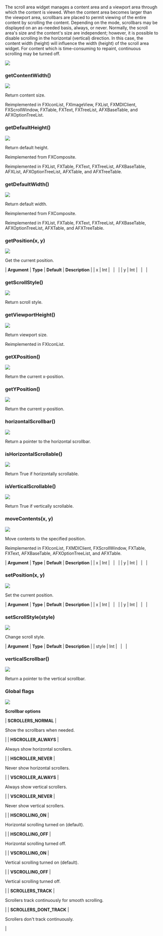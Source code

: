 The scroll area widget manages a content area and a viewport area through which the content is viewed. When the content area becomes larger than the viewport area, scrollbars are placed to permit viewing of the entire content by scrolling the content. Depending on the mode, scrollbars may be displayed on an as-needed basis, always, or never. Normally, the scroll area's size and the content's size are independent; however, it is possible to disable scrolling in the horizontal (vertical) direction. In this case, the content width (height) will influence the width (height) of the scroll area widget. For content which is time-consuming to repaint, continuous scrolling may be turned off.

![](https://help.3ds.com/2023/English/DSSIMULIA_Established/SIMACAERefImages/gui-fxscrollarea.png)

### getContentWidth()  
![](https://help.3ds.com/2023/English/DSSIMULIA_Established/IconsReference/butix_top_wline.png)

Return content size.

Reimplemented in FXIconList, FXImageView, FXList, FXMDIClient, FXScrollWindow, FXTable, FXText, FXTreeList, AFXBaseTable, and AFXOptionTreeList.

### getDefaultHeight()  
![](https://help.3ds.com/2023/English/DSSIMULIA_Established/IconsReference/butix_top_wline.png)

Return default height.

Reimplemented from FXComposite.

Reimplemented in FXList, FXTable, FXText, FXTreeList, AFXBaseTable, AFXList, AFXOptionTreeList, AFXTable, and AFXTreeTable.

### getDefaultWidth()  
![](https://help.3ds.com/2023/English/DSSIMULIA_Established/IconsReference/butix_top_wline.png)

Return default width.

Reimplemented from FXComposite.

Reimplemented in FXList, FXTable, FXText, FXTreeList, AFXBaseTable, AFXOptionTreeList, AFXTable, and AFXTreeTable.

### getPosition(x, y)  
![](https://help.3ds.com/2023/English/DSSIMULIA_Established/IconsReference/butix_top_wline.png)

Get the current position.

| **Argument** | **Type** | **Default** | **Description** |
| x | Int |   |   |
| y | Int |   |   |

### getScrollStyle()  
![](https://help.3ds.com/2023/English/DSSIMULIA_Established/IconsReference/butix_top_wline.png)

Return scroll style.

### getViewportHeight()  
![](https://help.3ds.com/2023/English/DSSIMULIA_Established/IconsReference/butix_top_wline.png)

Return viewport size.

Reimplemented in FXIconList.

### getXPosition()  
![](https://help.3ds.com/2023/English/DSSIMULIA_Established/IconsReference/butix_top_wline.png)

Return the current x-position.

### getYPosition()  
![](https://help.3ds.com/2023/English/DSSIMULIA_Established/IconsReference/butix_top_wline.png)

Return the current y-position.

### horizontalScrollbar()  
![](https://help.3ds.com/2023/English/DSSIMULIA_Established/IconsReference/butix_top_wline.png)

Return a pointer to the horizontal scrollbar.

### isHorizontalScrollable()  
![](https://help.3ds.com/2023/English/DSSIMULIA_Established/IconsReference/butix_top_wline.png)

Return True if horizontally scrollable.

### isVerticalScrollable()  
![](https://help.3ds.com/2023/English/DSSIMULIA_Established/IconsReference/butix_top_wline.png)

Return True if vertically scrollable.

### moveContents(x, y)  
![](https://help.3ds.com/2023/English/DSSIMULIA_Established/IconsReference/butix_top_wline.png)

Move contents to the specified position.

Reimplemented in FXIconList, FXMDIClient, FXScrollWindow, FXTable, FXText, AFXBaseTable, AFXOptionTreeList, and AFXTable.

| **Argument** | **Type** | **Default** | **Description** |
| x | Int |   |   |
| y | Int |   |   |

### setPosition(x, y)  
![](https://help.3ds.com/2023/English/DSSIMULIA_Established/IconsReference/butix_top_wline.png)

Set the current position.

| **Argument** | **Type** | **Default** | **Description** |
| x | Int |   |   |
| y | Int |   |   |

### setScrollStyle(style)  
![](https://help.3ds.com/2023/English/DSSIMULIA_Established/IconsReference/butix_top_wline.png)

Change scroll style.

| **Argument** | **Type** | **Default** | **Description** |
| style | Int |   |   |

### verticalScrollbar()  
![](https://help.3ds.com/2023/English/DSSIMULIA_Established/IconsReference/butix_top_wline.png)

Return a pointer to the vertical scrollbar.

### Global flags  
![](https://help.3ds.com/2023/English/DSSIMULIA_Established/IconsReference/butix_top_wline.png)


**Scrollbar options**

| **SCROLLERS_NORMAL** | 

Show the scrollbars when needed.

 |
| **HSCROLLER_ALWAYS** | 

Always show horizontal scrollers.

 |
| **HSCROLLER_NEVER** | 

Never show horizontal scrollers.

 |
| **VSCROLLER_ALWAYS** | 

Always show vertical scrollers.

 |
| **VSCROLLER_NEVER** | 

Never show vertical scrollers.

 |
| **HSCROLLING_ON** | 

Horizontal scrolling turned on (default).

 |
| **HSCROLLING_OFF** | 

Horizontal scrolling turned off.

 |
| **VSCROLLING_ON** | 

Vertical scrolling turned on (default).

 |
| **VSCROLLING_OFF** | 

Vertical scrolling turned off.

 |
| **SCROLLERS_TRACK** | 

Scrollers track continuously for smooth scrolling.

 |
| **SCROLLERS\_DONT\_TRACK** | 

Scrollers don't track continuously.

 |